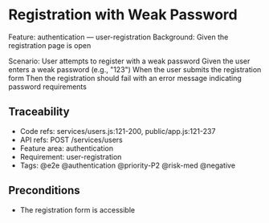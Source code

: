 # Registration with Weak Password
Feature: authentication — user-registration
  Background:
    Given the registration page is open

  Scenario: User attempts to register with a weak password
    Given the user enters a weak password (e.g., "123")
    When the user submits the registration form
    Then the registration should fail with an error message indicating password requirements

## Traceability
- Code refs: services/users.js:121-200, public/app.js:121-237
- API refs: POST /services/users
- Feature area: authentication
- Requirement: user-registration
- Tags: @e2e @authentication @priority-P2 @risk-med @negative

## Preconditions
- The registration form is accessible
